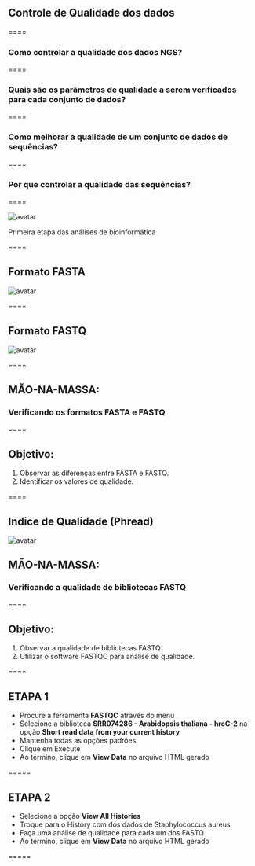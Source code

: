 ## Controle de Qualidade dos dados

====

### Como controlar a qualidade dos dados NGS?

====

### Quais são os parâmetros de qualidade a serem verificados para cada conjunto de dados?

====

### Como melhorar a qualidade de um conjunto de dados de sequências?

====

### Por que controlar a qualidade das sequências?

====

![avatar][avatar]

[avatar]: ../shared/img/experimentos.png

Primeira etapa das análises de bioinformática

====

## Formato FASTA

![avatar][avatar]

[avatar]: ../shared/img/FASTA.png

====

## Formato FASTQ

![avatar][avatar]

[avatar]: ../shared/img/FASTQ.png

====

## MÃO-NA-MASSA:

### Verificando os formatos FASTA e FASTQ

====

## Objetivo:

1. Observar as diferenças entre FASTA e FASTQ. 
2. Identificar os valores de qualidade.

====

## Indice de Qualidade (Phread)

![avatar][avatar]

[avatar]: ../shared/img/phread.png

## MÃO-NA-MASSA:

### Verificando a qualidade de bibliotecas FASTQ

====

## Objetivo:

1. Observar a qualidade de bibliotecas FASTQ. 
2. Utilizar o software FASTQC para análise de qualidade.

====

## ETAPA 1

- Procure a ferramenta **FASTQC** através do menu
- Selecione a biblioteca **SRR074286 - Arabidopsis thaliana - hrcC-2** na opção **Short read data from your current history**
- Mantenha todas as opções padrões
- Clique em Execute
- Ao término, clique em **View Data** no arquivo HTML gerado

=====

## ETAPA 2

- Selecione a opção **View All Histories**
- Troque para o History com dos dados de Staphylococcus aureus
- Faça uma análise de qualidade para cada um dos FASTQ
- Ao término, clique em **View Data** no arquivo HTML gerado

=====

